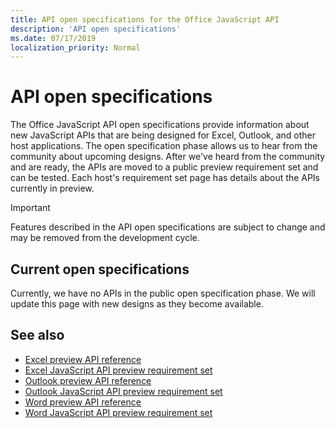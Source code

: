 ```yaml
---
title: API open specifications for the Office JavaScript API
description: 'API open specifications'
ms.date: 07/17/2019
localization_priority: Normal
---
```


# API open specifications

The Office JavaScript API open specifications provide information about new JavaScript APIs that are being designed for Excel, Outlook, and other host applications. The open specification phase allows us to hear from the community about upcoming designs. After we've heard from the community and are ready, the APIs are moved to a public preview requirement set and can be tested. Each host's requirement set page has details about the APIs currently in preview.

> [!IMPORTANT]
> Features described in the API open specifications are subject to change and may be removed from the development cycle.

## Current open specifications

Currently, we have no APIs in the public open specification phase. We will update this page with new designs as they become available.

## See also

- [Excel preview API reference](/javascript/api/excel)
- [Excel JavaScript API preview requirement set](../requirement-sets/excel-preview-apis.md)
- [Outlook preview API reference](/javascript/api/outlook)
- [Outlook JavaScript API preview requirement set](..//objectmodel/preview-requirement-set/outlook-requirement-set-preview.md)
- [Word preview API reference](/javascript/api/word)
- [Word JavaScript API preview requirement set](../requirement-sets/word-preview-apis.md)
